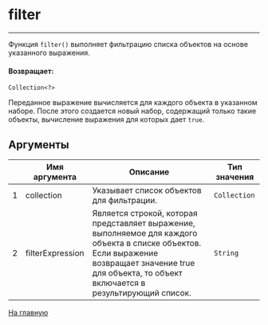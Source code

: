 # filter

---

Функция `filter()` выполняет фильтрацию списка объектов на основе указанного выражения.

#### Возвращает:

`Collection<?>`

Переданное выражение вычисляется для каждого объекта в указанном наборе. После этого создается новый
набор, содержащий только такие объекты, вычисление выражения для которых дает `true`. 

## Аргументы

|  | Имя аргумента | Описание | Тип значения |
| --- | --- | --- | --- |
| 1 | collection | Указывает список объектов для фильтрации. | `Collection` |
| 2 | filterExpression | Является строкой, которая представляет выражение, выполняемое для каждого объекта в списке объектов. Если выражение возвращает значение true для объекта, то объект включается в результирующий список. | `String` |



[На главную](./ecmfunctions/)